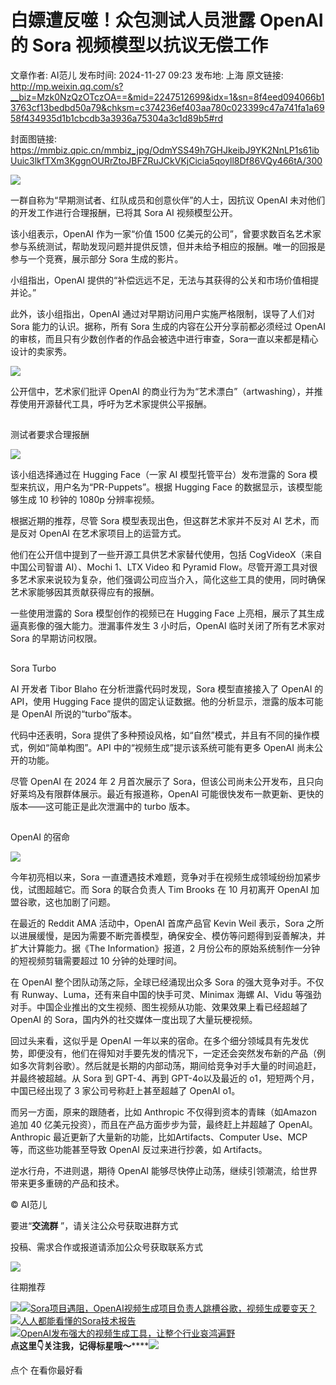 # 白嫖遭反噬！众包测试人员泄露 OpenAI 的 Sora 视频模型以抗议无偿工作

文章作者: AI范儿
发布时间: 2024-11-27 09:23
发布地: 上海
原文链接: http://mp.weixin.qq.com/s?__biz=Mzk0NzQzOTczOA==&mid=2247512699&idx=1&sn=8f4eed094066b13763cf13bedbd50a79&chksm=c374236ef403aa780c023399c47a741fa1a6958f434935d1b1cbcdb3a3936a75304a3c1d89b5#rd

封面图链接: https://mmbiz.qpic.cn/mmbiz_jpg/OdmYSS49h7GHJkeibJ9YK2NnLP1s61ibUuic3lkfTXm3KggnOURrZtoJBFZRuJCkVKjCicia5qoyll8Df86VQy466tA/300

![](https://mmbiz.qpic.cn/mmbiz_jpg/OdmYSS49h7GHJkeibJ9YK2NnLP1s61ibUugJD9rgsYadlEib40p57lvlgicRObxIiaCuiadMicl94wsIia1Vkt29gQHoMA/640?wx_fmt=webp&from=appmsg)

一群自称为“早期测试者、红队成员和创意伙伴”的人士，因抗议 OpenAI 未对他们的开发工作进行合理报酬，已将其 Sora AI 视频模型公开。

该小组表示，OpenAI 作为一家“价值 1500
亿美元的公司”，曾要求数百名艺术家参与系统测试，帮助发现问题并提供反馈，但并未给予相应的报酬。唯一的回报是参与一个竞赛，展示部分 Sora 生成的影片。

小组指出，OpenAI 提供的“补偿远远不足，无法与其获得的公关和市场价值相提并论。”

此外，该小组指出，OpenAI 通过对早期访问用户实施严格限制，误导了人们对 Sora 能力的认识。据称，所有 Sora 生成的内容在公开分享前都必须经过
OpenAI 的审核，而且只有少数创作者的作品会被选中进行审查，Sora一直以来都是精心设计的卖家秀。

![](https://mmbiz.qpic.cn/mmbiz_png/OdmYSS49h7GHJkeibJ9YK2NnLP1s61ibUuPasLMBD89MFibqIrGOFoJ4okPK1dMq20pfUziabeVYn9pTKoWtNH5xDQ/640?wx_fmt=png&from=appmsg)

公开信中，艺术家们批评 OpenAI 的商业行为为“艺术漂白”（artwashing），并推荐使用开源替代工具，呼吁为艺术家提供公平报酬。

##

测试者要求合理报酬

![](https://mmbiz.qpic.cn/mmbiz_png/OdmYSS49h7GHJkeibJ9YK2NnLP1s61ibUu2MicrUSWqJ4oBcK01YDr1gIkJ9uVq0yTjAyaJtwUV8Yibe0SN75ibpPGg/640?wx_fmt=png&from=appmsg)

该小组选择通过在 Hugging Face（一家 AI 模型托管平台）发布泄露的 Sora 模型来抗议，用户名为“PR-Puppets”。根据
Hugging Face 的数据显示，该模型能够生成 10 秒钟的 1080p 分辨率视频。

根据近期的推荐，尽管 Sora 模型表现出色，但这群艺术家并不反对 AI 艺术，而是反对 OpenAI 在艺术家项目上的运营方式。

他们在公开信中提到了一些开源工具供艺术家替代使用，包括 CogVideoX（来自中国公司智谱 AI）、Mochi 1、LTX Video 和 Pyramid
Flow。尽管开源工具对很多艺术家来说较为复杂，他们强调公司应当介入，简化这些工具的使用，同时确保艺术家能够因其贡献获得应有的报酬。

一些使用泄露的 Sora 模型创作的视频已在 Hugging Face 上亮相，展示了其生成逼真影像的强大能力。泄漏事件发生 3 小时后，OpenAI
临时关闭了所有艺术家对 Sora 的早期访问权限。

##

Sora Turbo

AI 开发者 Tibor Blaho 在分析泄露代码时发现，Sora 模型直接接入了 OpenAI 的 API，使用 Hugging Face
提供的固定认证数据。他的分析显示，泄露的版本可能是 OpenAI 所说的“turbo”版本。

代码中还表明，Sora 提供了多种预设风格，如“自然”模式，并且有不同的操作模式，例如“简单构图”。API 中的“视频生成”提示该系统可能有更多
OpenAI 尚未公开的功能。

尽管 OpenAI 在 2024 年 2 月首次展示了 Sora，但该公司尚未公开发布，且只向好莱坞及有限群体展示。最近有报道称，OpenAI
可能很快发布一款更新、更快的版本——这可能正是此次泄漏中的 turbo 版本。

##

OpenAI 的宿命

![](https://mmbiz.qpic.cn/mmbiz_jpg/OdmYSS49h7GHJkeibJ9YK2NnLP1s61ibUu6TCjnOG3SG27qaNCiacYA7ylmhrQu0VMEfzDrGIAW2wH3dlRTZwRiarg/640?wx_fmt=jpeg&from=appmsg)

今年初亮相以来，Sora 一直遭遇技术难题，竞争对手在视频生成领域纷纷加紧步伐，试图超越它。而 Sora 的联合负责人 Tim Brooks 在 10
月初离开 OpenAI 加盟谷歌，这也加剧了问题。

在最近的 Reddit AMA 活动中，OpenAI 首席产品官 Kevin Weil 表示，Sora
之所以进展缓慢，是因为需要不断完善模型，确保安全、模仿等问题得到妥善解决，并扩大计算能力。据《The Information》报道，2
月份公布的原始系统制作一分钟的短视频剪辑需要超过 10 分钟的处理时间。

在 OpenAI 整个团队动荡之际，全球已经涌现出众多 Sora 的强大竞争对手。不仅有 Runway、Luma，还有来自中国的快手可灵、Minimax
海螺 AI、Vidu 等强劲对手。中国企业推出的文生视频、图生视频从功能、效果效果上看已经超越了 OpenAI 的
Sora，国内外的社交媒体一度出现了大量玩梗视频。

回过头来看，这似乎是 OpenAI
一年以来的宿命。在多个细分领域具有先发优势，即便没有，他们在得知对手要先发的情况下，一定还会突然发布新的产品（例如多次背刺谷歌）。然后就是长期的内部动荡，期间给竞争对手大量的时间追赶，并最终被超越。从
Sora 到 GPT-4、再到 GPT-4o以及最近的 o1，短短两个月，中国已经出现了 3 家公司号称赶上甚至超越了 OpenAI o1。

而另一方面，原来的跟随者，比如 Anthropic 不仅得到资本的青睐（如Amazon 追加 40 亿美元投资），而且在产品方面步步为营，最终赶上并超越了
OpenAI。Anthropic 最近更新了大量新的功能，比如Artifacts、Computer Use、MCP 等，而这些功能甚至导致 OpenAI
反过来进行抄袭，如 Artifacts。

逆水行舟，不进则退，期待 OpenAI 能够尽快停止动荡，继续引领潮流，给世界带来更多重磅的产品和技术。

© AI范儿

要进“**交流群** ”，请关注公众号获取进群方式  

投稿、需求合作或报道请添加公众号获取联系方式

  

![](https://mmbiz.qpic.cn/mmbiz_png/jQ6ug9koOG1xmSfTsV5G7Esfx2kLWrCf3lKiaRqFlcW7hpcbNMe6olqW5xS5bian0jeXVKBRymmDId2tFVT30Law/640?wx_fmt=png)

往期推荐

![](https://mmbiz.qpic.cn/mmbiz_png/dn7MoMtZsWwI0fyvNnc5tekZfIoHf3A7gEgeI06O7dJOQzCGdos3ImQaJAbzkPkuk88ulibbtBXCdgicvZ8ezPYQ/640?wx_fmt=png)[![](https://mmbiz.qpic.cn/mmbiz_jpg/OdmYSS49h7EicZb0ykPbEWbeJewobuZwpGm1JIUPr3aAxPfDbEn7bMRCzX1tFQKOxaRoOruwx7G0qjamicluMd7Q/640?wx_fmt=jpeg)Sora项目遇阻，OpenAI视频生成项目负责人跳槽谷歌，视频生成要变天？](https://mp.weixin.qq.com/s?__biz=Mzk0NzQzOTczOA==&mid=2247510475&idx=2&sn=4e7fb43e6c2e43554d68ec2ece6f3da4&scene=21#wechat_redirect)  
[![](https://mmbiz.qpic.cn/mmbiz_jpg/OdmYSS49h7Gv7oVkAQ89TgqnsyLNDGnSoO4ZKZxWjEnHP3ib6SZ1uVs4DICD01leocyleeibtho1JSgiaqRkXL9zQ/640?wx_fmt=jpeg)人人都能看懂的Sora技术报告](https://mp.weixin.qq.com/s?__biz=Mzk0NzQzOTczOA==&mid=2247503075&idx=2&sn=dd9795766d0834dbed9dd98c23aeaa65&scene=21#wechat_redirect)  
[![](https://mmbiz.qpic.cn/mmbiz_jpg/OdmYSS49h7GbldD3DH83Wzjp5iaRQlErhmLqgEImBoPeO5e1y7oAlCGvMqV8micggyxYW5Gpl4BDE6FpOQvYibt5g/640?wx_fmt=jpeg)OpenAI发布强大的视频生成工具，让整个行业哀鸿遍野](https://mp.weixin.qq.com/s?__biz=Mzk0NzQzOTczOA==&mid=2247502833&idx=1&sn=5423725fae6b2904e9da499a919bb7a9&scene=21#wechat_redirect)  
**点这里👇关注我，记得标星哦～******![](https://mmbiz.qpic.cn/mmbiz_png/7mYNibgIry73PaOOvZMtx3j0HKkjnhoMSynVaJVict8XuLgbe9MibOKdd6jcIw8qnWMic8Vw3ylviaxOLlvauFht3Gw/640?from=appmsg&wx_fmt=png)

点个 在看你最好看

  

